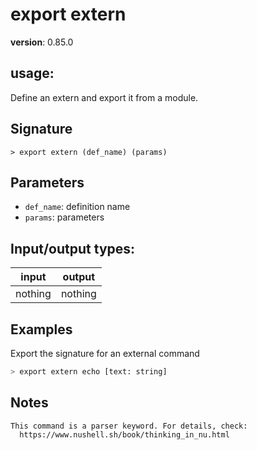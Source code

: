 # export extern

**version**: 0.85.0

## **usage**:

Define an extern and export it from a module.

## Signature

`> export extern (def_name) (params)`

## Parameters

- `def_name`: definition name
- `params`: parameters

## Input/output types:

| input   | output  |
| ------- | ------- |
| nothing | nothing |

## Examples

Export the signature for an external command

```bash
> export extern echo [text: string]
```

## Notes

```text
This command is a parser keyword. For details, check:
  https://www.nushell.sh/book/thinking_in_nu.html
```
